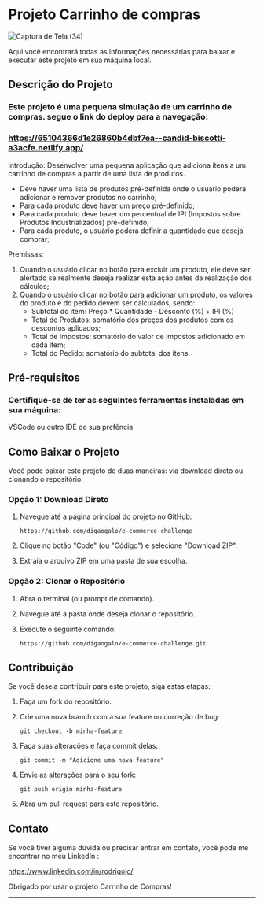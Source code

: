 # Projeto Carrinho de compras
![Captura de Tela (34)](https://github.com/digaogalo/e-commerce-challenge/assets/101463566/4da7c04b-d912-4bc1-9eb3-42d20b5ab243)

Aqui você encontrará todas as informações necessárias para baixar e executar este projeto em sua máquina local.

## Descrição do Projeto

### Este projeto é uma pequena simulação de um carrinho de compras. segue o link do deploy para a navegação: 

### https://65104366d1e26860b4dbf7ea--candid-biscotti-a3acfe.netlify.app/

Introdução:
Desenvolver uma pequena aplicação que adiciona itens a um carrinho de compras a partir de uma lista de produtos.
- Deve haver uma lista de produtos pré-definida onde o usuário poderá adicionar e remover produtos no carrinho; 
- Para cada produto deve haver um preço pré-definido;
- Para cada produto deve haver um percentual de IPI (Impostos sobre Produtos Industrializados) pré-definido;
- Para cada produto, o usuário poderá definir a quantidade que deseja comprar;

Premissas:
1. Quando o usuário clicar no botão para excluir um produto, ele deve ser alertado se realmente deseja realizar esta ação antes da realização dos cálculos;
2. Quando o usuário clicar no botão para adicionar um produto, os valores do produto e do pedido devem ser calculados, sendo:
    - Subtotal do item: Preço * Quantidade - Desconto (%) + IPI (%)
    - Total de Produtos: somatório dos preços dos produtos com os descontos aplicados;
    - Total de Impostos: somatório do valor de impostos adicionado em cada item;
    - Total do Pedido: somatório do subtotal dos itens.

## Pré-requisitos

### Certifique-se de ter as seguintes ferramentas instaladas em sua máquina:

VSCode ou outro IDE de sua prefência

## Como Baixar o Projeto

Você pode baixar este projeto de duas maneiras: via download direto ou clonando o repositório.

### Opção 1: Download Direto

1. Navegue até a página principal do projeto no GitHub:

   ```
   https://github.com/digaogalo/e-commerce-challenge
   ```
2. Clique no botão "Code" (ou "Código") e selecione "Download ZIP".
3. Extraia o arquivo ZIP em uma pasta de sua escolha.

### Opção 2: Clonar o Repositório

1. Abra o terminal (ou prompt de comando).
2. Navegue até a pasta onde deseja clonar o repositório.
3. Execute o seguinte comando:

   ```
   https://github.com/digaogalo/e-commerce-challenge.git
   ```

## Contribuição

Se você deseja contribuir para este projeto, siga estas etapas:

1. Faça um fork do repositório.

2. Crie uma nova branch com a sua feature ou correção de bug:

   ```
   git checkout -b minha-feature
   ```

3. Faça suas alterações e faça commit delas:

   ```
   git commit -m "Adicione uma nova feature"
   ```

4. Envie as alterações para o seu fork:

   ```
   git push origin minha-feature
   ```

5. Abra um pull request para este repositório.


## Contato

Se você tiver alguma dúvida ou precisar entrar em contato, você pode me encontrar no meu LinkedIn :

https://www.linkedin.com/in/rodrigolc/

Obrigado por usar o projeto Carrinho de Compras!

--- 
